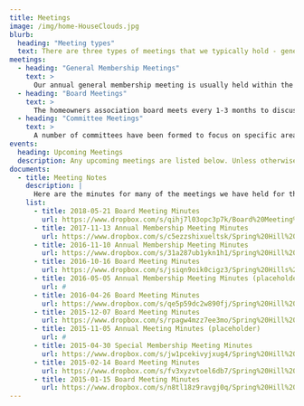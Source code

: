 ```yaml
---
title: Meetings
image: /img/home-HouseClouds.jpg
blurb:
  heading: "Meeting types"
  text: There are three types of meetings that we typically hold - general membership meetings, board meetings, and committee meetings.
meetings:
  - heading: "General Membership Meetings"
    text: >
      Our annual general membership meeting is usually held within the first month of November, typically in the cafeteria of Meadow Brook Elementary. Elections for board positions are conducted at these meetings. We periodically have mid-year general membership meetings in late April or early May when there are sufficient items to discuss. In order to vote on any agenda items or measures open to property owners, an eligible member must have paid their annual dues for the current year need to have been paid prior to the vote.
  - heading: "Board Meetings"
    text: >
      The homeowners association board meets every 1-3 months to discuss any pressing issues.
  - heading: "Committee Meetings"
    text: >
      A number of committees have been formed to focus on specific areas of interest in the neighborhood: a social committee, a welcome committee, an Architectural Control Committee, etc. Each one holds periodic meetings on an as-needed basis.
events:
  heading: Upcoming Meetings
  description: Any upcoming meetings are listed below. Unless otherwise specified, the annual membership meeting is held within the first two weeks of November.
documents:
  - title: Meeting Notes
    description: |
      Here are the minutes for many of the meetings we have held for the past few years.
    list:
      - title: 2018-05-21 Board Meeting Minutes
        url: https://www.dropbox.com/s/qihj7l03opc3p7k/Board%20Meeting%20Minutes%202017-05-21.docx?dl=0
      - title: 2017-11-13 Annual Membership Meeting Minutes
        url: https://www.dropbox.com/s/c5ezzshixueltsk/Spring%20Hill%20HOA%20Meeting%202017-11-13.pdf?dl=0
      - title: 2016-11-10 Annual Membership Meeting Minutes
        url: https://www.dropbox.com/s/31a287ub1ykn1h1/Spring%20Hill%20HOA%20Meeting%202016-11-10.pdf?dl=0
      - title: 2016-10-16 Board Meeting Minutes
        url: https://www.dropbox.com/s/jsiqn9oik0cigz3/Spring%20Hills%20Board%20Meeing%202016-10-16.pdf?dl=0
      - title: 2016-05-05 Annual Membership Meeting Minutes (placeholder)
        url: #
      - title: 2016-04-26 Board Meeting Minutes
        url: https://www.dropbox.com/s/qe5p59dc2w890fj/Spring%20Hill%20Board%20Meeting%202016-04-26.pdf?dl=0
      - title: 2015-12-07 Board Meeting Minutes
        url: https://www.dropbox.com/s/rpagw4mzz7ee3mo/Spring%20Hill%20Board%20Meeting%202015-12-07.pdf?dl=0
      - title: 2015-11-05 Annual Meeting Minutes (placeholder)
        url: #
      - title: 2015-04-30 Special Membership Meeting Minutes
        url: https://www.dropbox.com/s/jw1pcekivyjxug4/Spring%20Hill%20HOA%20Meeting%20Notes%202015-04-30.pdf?dl=0
      - title: 2015-02-14 Board Meeting Minutes
        url: https://www.dropbox.com/s/fv3xyzvtoel6db7/Spring%20Hill%20Board%20Meeting%202015-02-14.pdf?dl=0
      - title: 2015-01-15 Board Meeting Minutes
        url: https://www.dropbox.com/s/n8tl18z9ravgj0q/Spring%20Hill%20Board%20Meeting%202015-01-15.pdf?dl=0
---
```

